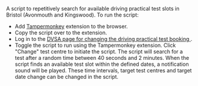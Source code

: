 A script to repetitively search for available driving practical test slots in Bristol (Avonmouth and Kingswood). To run the script:
 - Add [Tampermonkey](https://www.tampermonkey.net/) extension to the browser.
 - Copy the script over to the extension.
 - Log in to the [DVSA page for changing the driving practical test booking ](https://driverpracticaltest.dvsa.gov.uk/login).
 - Toggle the script to run using the Tampermonkey extension.
Click "Change" test centre to initiate the script.
The script will search for a test after a random time between 40 seconds and 2 minutes. When the script finds an available test slot within the defined dates, a notification sound will be played. These time intervals, target test centres and target date change can be changed in the script.